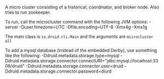 A micro cluster consisting of a historical, coordinator, and broker node. Also tries to run zookeeper.

To run, call the microcluster command with the following JVM options:
-server
-Duser.timezone=UTC
-Dfile.encoding=UTF-8
-Xmx4g
-Xms1g

The main class is `io.druid.cli.Main` and the arguments are `microcluster all`

To add a mysql database (instead of the embedded Derby), use something like the following:
-Ddruid.metadata.storage.type=mysql
-Ddruid.metadata.storage.connector.connectURI="jdbc:mysql://localhost:3306/druid"
-Ddruid.metadata.storage.connector.user=druid
-Ddruid.metadata.storage.connector.password=diurd
